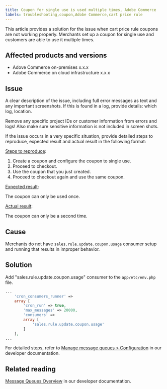 ```yaml
---
title: Coupon for single use is used multiple times, Adobe Commerce
labels: troubleshooting,coupon,Adobe Commerce,cart price rule
---
```


This article provides a solution for the issue when cart price rule coupons are not working properly. Merchants set up a coupon for single use and customers are able to use it multiple times.


## Affected products and versions

* Adove Commerce on-premises x.x.x
* Adobe Commerce on cloud infrastructure x.x.x

## Issue

A clear description of the issue, including full error messages as text and any important screenshots.
If this is found in a log, provide details: which log, location.

Remove any specific project IDs or customer information from errors and logs! Also make sure sensitive information is not included in screen shots.

If the issue occurs in a very specific situation, provide detailed steps to reproduce, expected result and actual result in the following format:

<ins>Steps to reproduce</ins>:

1. Create a coupon and configure the coupon to single use.
1. Proceed to checkout.
1. Use the coupon that you just created.
1. Proceed to checkout again and use the same coupon.

<ins>Expected result</ins>:

The coupon can only be used once.

<ins>Actual result</ins>:

The coupon can only be a second time.


## Cause

Merchants do not have `sales.rule.update.coupon.usage` consumer setup and running that results in improper behavior.

## Solution

Add "sales.rule.update.coupon.usage" consumer to the `app/etc/env.php` file.

```php
...
    'cron_consumers_runner' =>
    array [
        'cron_run' => true,
        'max_messages' => 20000,
        'consumers' =>
        array [
            'sales.rule.update.coupon.usage'
        ]
    ],
...
```
For detailed steps, refer to [Manage message queues > Configuration](https://devdocs.magento.com/guides/v2.4/config-guide/mq/manage-message-queues.html#configuration) in our developer documentation.

## Related reading

[Message Queues Overview](https://devdocs.magento.com/guides/v2.4/config-guide/mq/rabbitmq-overview.html) in our developer documentation.

